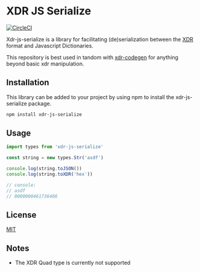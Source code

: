 # XDR JS Serialize

[![CircleCI](https://circleci.com/gh/kochavalabs/xdr-js-serialize.svg?style=svg)](https://circleci.com/gh/kochavalabs/xdr-js-serialize)

Xdr-js-serialize is a library for facilitating (de)serialization between the
[XDR](https://en.wikipedia.org/wiki/External_Data_Representation) format and
Javascript Dictionaries.

This repository is best used in tandom with [xdr-codegen](https://github.com/kochavalabs/xdr-codegen)
for anything beyond basic xdr manipulation.

## Installation

This library can be added to your project by using npm to install the
xdr-js-serialize package.

```bash
npm install xdr-js-serialize
```

## Usage

```js
import types from 'xdr-js-serialize'

const string = new types.Str('asdf')

console.log(string.toJSON())
console.log(string.toXDR('hex'))

// console:
// asdf
// 0000000461736466
```

## License

[MIT](https://choosealicense.com/licenses/mit/)

## Notes

- The XDR Quad type is currently not supported
